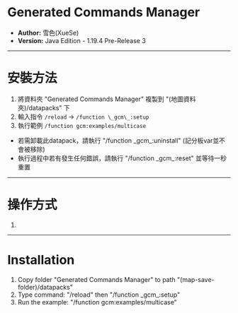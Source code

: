 # Generated Commands Manager
 
- **Author:** 雪色(XueSe)
- **Version:** Java Edition - 1.19.4 Pre-Release 3

---

# 安裝方法

1. 將資料夾 "Generated Commands Manager" 複製到 "(地圖資料夾)/datapacks" 下
2. 輸入指令 `/reload` -> `/function \_gcm\_:setup`
3. 執行範例 `/function gcm:examples/multicase`

- 若需卸載此datapack，請執行 "/function \_gcm\_:uninstall" (記分板var並不會被移除)
- 執行過程中若有發生任何錯誤，請執行 "/function \_gcm\_:reset" 並等待一秒重置

---

# 操作方式

1. 

---

# Installation

1. Copy folder "Generated Commands Manager" to path "(map-save-folder)/datapacks"
2. Type command: "/reload" then "/function \_gcm\_:setup"
3. Run the example: "/function gcm:examples/multicase"
